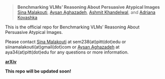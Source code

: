 > **Benchmarking VLMs’ Reasoning About Persuasive Atypical Images** <br>
> [Sina Malakouti](https://sinamalakouti.github.io/), [Aysan Aghazadeh](https://aysanaghazadeh.github.io/), [Ashmit Khandelwal](https://ashmitkx.github.io/), and [Adriana Kovashka](https://people.cs.pitt.edu/~kovashka/)<br>

This is the official repo for Benchmarking VLMs’ Reasoning About Persuasive Atypical Images.

Please contact [Sina Malakouti](https://sinamalakouti.github.io/) at sem238(at)pitt(dot)edu or siinamalakouti(at)gmail(dot)com or [Aysan Aghazadeh](https://aysanaghazadeh.github.io/) at aya34(at)pitt(dot)edu for any questions or more information.

[**arXiv**](https://arxiv.org/pdf/2409.10719) 

**This repo will be updated soon!**
